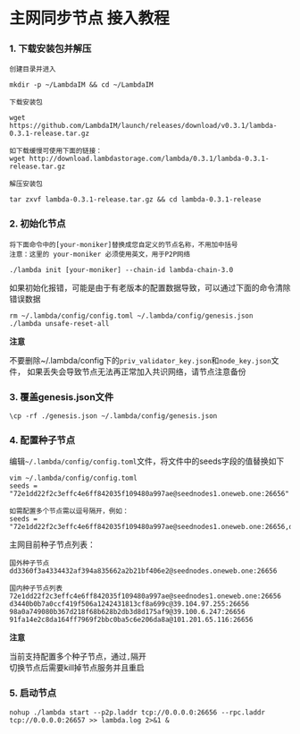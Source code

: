 # 主网同步节点 接入教程

### 1. 下载安装包并解压
`创建目录并进入`
```
mkdir -p ~/LambdaIM && cd ~/LambdaIM
```
`下载安装包`
```
wget https://github.com/LambdaIM/launch/releases/download/v0.3.1/lambda-0.3.1-release.tar.gz

如下载缓慢可使用下面的链接：
wget http://download.lambdastorage.com/lambda/0.3.1/lambda-0.3.1-release.tar.gz
```

`解压安装包`
```
tar zxvf lambda-0.3.1-release.tar.gz && cd lambda-0.3.1-release
```

### 2. 初始化节点  
`将下面命令中的[your-moniker]替换成您自定义的节点名称，不用加中括号`  
`注意：这里的 your-moniker 必须使用英文，用于P2P网络`
```
./lambda init [your-moniker] --chain-id lambda-chain-3.0
```
如果初始化报错，可能是由于有老版本的配置数据导致，可以通过下面的命令清除错误数据
```
rm ~/.lambda/config/config.toml ~/.lambda/config/genesis.json
./lambda unsafe-reset-all
```

**注意**

不要删除~/.lambda/config下的`priv_validator_key.json`和`node_key.json`文件，
如果丢失会导致节点无法再正常加入共识网络，请节点注意备份

### 3. 覆盖genesis.json文件
```
\cp -rf ./genesis.json ~/.lambda/config/genesis.json
```

### 4. 配置种子节点  
编辑`~/.lambda/config/config.toml`文件，将文件中的seeds字段的值替换如下
```
vim ~/.lambda/config/config.toml
seeds = "72e1dd22f2c3effc4e6ff842035f109480a997ae@seednodes1.oneweb.one:26656"

如需配置多个节点需以逗号隔开，例如：
seeds = "72e1dd22f2c3effc4e6ff842035f109480a997ae@seednodes1.oneweb.one:26656,d3440b0b7a0ccf419f506a1242431813cf8a699c@39.104.97.255:26656,98a0a749080b367d218f68b628b2db3d8d175af9@39.100.6.247:26656,91fa14e2c8da164ff7969f2bbc0ba5c6e206da8a@101.201.65.116:26656"
```


主网目前种子节点列表：
```
国外种子节点
dd3360f3a4334432af394a835662a2b21bf406e2@seednodes.oneweb.one:26656

国内种子节点列表
72e1dd22f2c3effc4e6ff842035f109480a997ae@seednodes1.oneweb.one:26656
d3440b0b7a0ccf419f506a1242431813cf8a699c@39.104.97.255:26656
98a0a749080b367d218f68b628b2db3d8d175af9@39.100.6.247:26656
91fa14e2c8da164ff7969f2bbc0ba5c6e206da8a@101.201.65.116:26656 
```


**注意**

当前支持配置多个种子节点，通过`,`隔开  
切换节点后需要kill掉节点服务并且重启

### 5. 启动节点  
```
nohup ./lambda start --p2p.laddr tcp://0.0.0.0:26656 --rpc.laddr tcp://0.0.0.0:26657 >> lambda.log 2>&1 &
```
